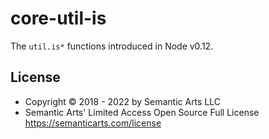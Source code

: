 # core-util-is

The `util.is*` functions introduced in Node v0.12.

## License

- Copyright © 2018 - 2022 by Semantic Arts LLC
- Semantic Arts' Limited Access Open Source Full License https://semanticarts.com/license
